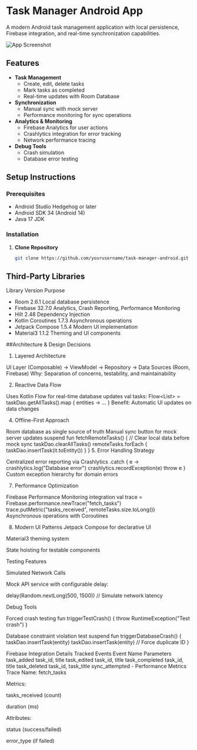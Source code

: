 # Task Manager Android App

A modern Android task management application with local persistence, Firebase integration, 
and real-time synchronization capabilities.

![App Screenshot](main/appscreen1.jpg)

## Features

- **Task Management**
  - Create, edit, delete tasks
  - Mark tasks as completed
  - Real-time updates with Room Database
- **Synchronization**
  - Manual sync with mock server
  - Performance monitoring for sync operations
- **Analytics & Monitoring**
  - Firebase Analytics for user actions
  - Crashlytics integration for error tracking
  - Network performance tracing
- **Debug Tools**
  - Crash simulation
  - Database error testing

## Setup Instructions

### Prerequisites
- Android Studio Hedgehog or later
- Android SDK 34 (Android 14)
- Java 17 JDK

### Installation
1. **Clone Repository**
   ```bash
   git clone https://github.com/yourusername/task-manager-android.git

## Third-Party Libraries
Library	Version	Purpose
- Room	2.6.1	Local database persistence
- Firebase	32.7.0	Analytics, Crash Reporting, Performance Monitoring
- Hilt	2.48	Dependency Injection
- Kotlin Coroutines	1.7.3	Asynchronous operations
- Jetpack Compose	1.5.4	Modern UI implementation
- Material3	1.1.2	Theming and UI components

##Architecture & Design Decisions
1. Layered Architecture

UI Layer (Composable) → ViewModel → Repository → Data Sources (Room, Firebase)
Why: Separation of concerns, testability, and maintainability

2. Reactive Data Flow
   
Uses Kotlin Flow for real-time database updates
val tasks: Flow<List<Task>> = taskDao.getAllTasks().map { entities → ... }
Benefit: Automatic UI updates on data changes

4. Offline-First Approach
   
Room database as single source of truth
Manual sync button for mock server updates
suspend fun fetchRemoteTasks() {
    // Clear local data before mock sync
    taskDao.clearAllTasks()
    remoteTasks.forEach { taskDao.insertTask(it.toEntity()) }
}
5. Error Handling Strategy
   
Centralized error reporting via Crashlytics
.catch { e →
    crashlytics.log("Database error")
    crashlytics.recordException(e)
    throw e
}
Custom exception hierarchy for domain errors

7. Performance Optimization
   
Firebase Performance Monitoring integration
val trace = Firebase.performance.newTrace("fetch_tasks")
trace.putMetric("tasks_received", remoteTasks.size.toLong())
Asynchronous operations with Coroutines

8. Modern UI Patterns
Jetpack Compose for declarative UI

Material3 theming system

State hoisting for testable components

Testing Features

Simulated Network Calls

Mock API service with configurable delay:

delay(Random.nextLong(500, 1500)) // Simulate network latency

Debug Tools

Forced crash testing
fun triggerTestCrash() {
    throw RuntimeException("Test crash")
}

Database constraint violation test
suspend fun triggerDatabaseCrash() {
    taskDao.insertTask(entity)
    taskDao.insertTask(entity) // Force duplicate ID
}

Firebase Integration Details
Tracked Events
Event Name	Parameters
task_added	task_id, title
task_edited	task_id, title
task_completed	task_id, title
task_deleted	task_id, task_title
sync_attempted	-
Performance Metrics
Trace Name: fetch_tasks

Metrics:

tasks_received (count)

duration (ms)

Attributes:

status (success/failed)

error_type (if failed)
